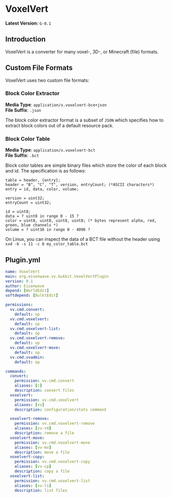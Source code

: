 # VoxelVert
**Latest Version:** `G-0.1`

## Introduction
VoxelVert is a converter for many voxel-, 3D-, or Minecraft (file) formats.

## Custom File Formats
VoxelVert uses two custom file formats:

### Block Color Extractor
**Media Type**: `application/x.voxelvert-bce+json`  
**File Suffix**: `.json`

The block color extractor format is a subset of `JSON` which specifies how to extract block colors out of a default
resource pack.

### Block Color Table
**Media Type**: `application/x.voxelvert-bct`  
**File Suffix**: `.bct`

Block color tables are simple binary files which store the color of each block and id. The specification is as follows:
````EBNF
table = header, {entry};
header = "B", "C", "T", version, entryCount; (*ASCII characters*)
entry = id, data, color, volume;

version = uint32;
entryCount = uint32;

id = uint8;
data = ? uint8 in range 0 - 15 ?
color = uint8, uint8, uint8, uint8; (* bytes represent alpha, red, green, blue channels *)
volume = ? uint16 in range 0 - 4096 ?
````
On Linux, you can inspect the data of a BCT file without the header using `xxd -b -s 11 -c 8 my_color_table.bct`

## Plugin.yml
````yaml
name: VoxelVert
main: org.eisenwave.vv.bukkit.VoxelVertPlugin
version: 0.1
author: Eisenwave
depend: [WorldEdit]
softdepend: [BulktEdit]

permissions:
  vv.cmd.convert:
    default: op
  vv.cmd.voxelvert:
    default: op
  vv.cmd.voxelvert-list:
    default: op
  vv.cmd.voxelvert-remove:
    default: op
  vv.cmd.voxelvert-move:
    default: op
  vv.cmd.vvadmin:
    default: op

commands:
  convert:
    permission: vv.cmd.convert
    aliases: [c]
    description: convert files
  voxelvert:
    permission: vv.cmd.voxelvert
    aliases: [vv]
    description: configuration/stats command

  voxelvert-remove:
    permission: vv.cmd.voxelvert-remove
    aliases: [vv-rm]
    description: remove a file
  voxelvert-move:
    permission: vv.cmd.voxelvert-move
    aliases: [vv-mv]
    description: move a file
  voxelvert-copy:
    permission: vv.cmd.voxelvert-copy
    aliases: [vv-cp]
    description: copy a file
  voxelvert-list:
    permission: vv.cmd.voxelvert-list
    aliases: [vv-ls]
    description: list files
````
